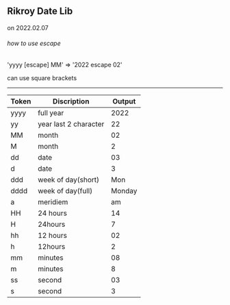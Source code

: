 ## Rikroy Date Lib

on  2022.02.07





###### how to use escape

'yyyy [escape] MM' => '2022 escape 02'

can use square brackets



---



| Token | Discription           | Output |
| ----- | --------------------- | ------ |
| yyyy  | full year             | 2022   |
| yy    | year last 2 character | 22     |
| MM    | month                 | 02     |
| M     | month                 | 2      |
| dd    | date                  | 03     |
| d     | date                  | 3      |
| ddd   | week of day(short)    | Mon    |
| dddd  | week of day(full)     | Monday |
| a     | meridiem              | am     |
| HH    | 24 hours              | 14     |
| H     | 24hours               | 7      |
| hh    | 12 hours              | 02     |
| h     | 12hours               | 2      |
| mm    | minutes               | 08     |
| m     | minutes               | 8      |
| ss    | second                | 03     |
| s     | second                | 3      |

